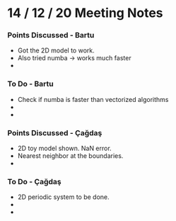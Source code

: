 # 14 / 12 / 20 Meeting Notes 


### Points Discussed - Bartu
<!--- Important points that were discussed in the meeting. -->
- Got the 2D model to work.
- Also tried numba -> works much faster
-

### To Do - Bartu
<!--- Things to do until next meeting. -->
- Check if numba is faster than vectorized algorithms
- 
-



### Points Discussed - Çağdaş
<!--- Important points that were discussed in the meeting. -->
- 2D toy model shown. NaN error.
- Nearest neighbor at the boundaries.
- 

### To Do - Çağdaş
<!--- Things to do until next meeting. -->
- 2D periodic system to be done.
-
-
